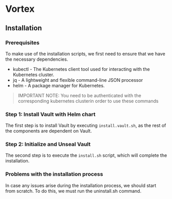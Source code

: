# Vortex

## Installation

### Prerequisites
To make use of the installation scripts, we first need to ensure that we have the necessary dependencies.

* kubectl - The Kubernetes client tool used for interacting with the Kubernetes cluster.
* jq - A lightweight and flexible command-line JSON processor
* helm - A package manager for Kubernetes.

> IMPORTANT NOTE: You need to be authenticated with the corresponding kubernetes clusterin order to use these commands

### Step 1: Install Vault with Helm chart
The first step is to install Vault by executing `install.vault.sh`, as the rest of the components are dependent on Vault.

### Step 2: Initialize and Unseal Vault
The second step is to execute the `install.sh` script, which will complete the installation.

### Problems with the installation process
In case any issues arise during the installation process, we should start from scratch. To do this, we must run the uninstall.sh command.